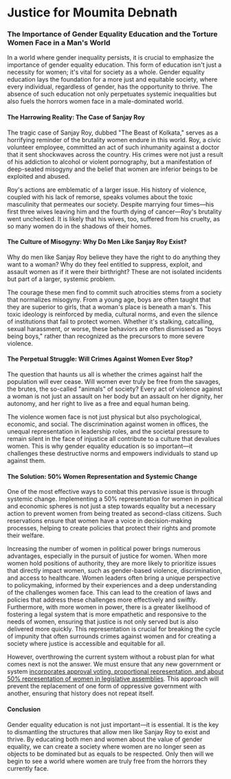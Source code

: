 # Justice for Moumita Debnath

### The Importance of Gender Equality Education and the Torture Women Face in a Man's World

In a world where gender inequality persists, it is crucial to emphasize the importance of gender equality education. This form of education isn't just a necessity for women; it's vital for society as a whole. Gender equality education lays the foundation for a more just and equitable society, where every individual, regardless of gender, has the opportunity to thrive. The absence of such education not only perpetuates systemic inequalities but also fuels the horrors women face in a male-dominated world.

#### The Harrowing Reality: The Case of Sanjay Roy

The tragic case of Sanjay Roy, dubbed "The Beast of Kolkata," serves as a horrifying reminder of the brutality women endure in this world. Roy, a civic volunteer employee, committed an act of such inhumanity against a doctor that it sent shockwaves across the country. His crimes were not just a result of his addiction to alcohol or violent pornography, but a manifestation of deep-seated misogyny and the belief that women are inferior beings to be exploited and abused.

Roy's actions are emblematic of a larger issue. His history of violence, coupled with his lack of remorse, speaks volumes about the toxic masculinity that permeates our society. Despite marrying four times—his first three wives leaving him and the fourth dying of cancer—Roy's brutality went unchecked. It is likely that his wives, too, suffered from his cruelty, as so many women do in the shadows of their homes.

#### The Culture of Misogyny: Why Do Men Like Sanjay Roy Exist?

Why do men like Sanjay Roy believe they have the right to do anything they want to a woman? Why do they feel entitled to suppress, exploit, and assault women as if it were their birthright? These are not isolated incidents but part of a larger, systemic problem.

The courage these men find to commit such atrocities stems from a society that normalizes misogyny. From a young age, boys are often taught that they are superior to girls, that a woman's place is beneath a man's. This toxic ideology is reinforced by media, cultural norms, and even the silence of institutions that fail to protect women. Whether it's stalking, catcalling, sexual harassment, or worse, these behaviors are often dismissed as "boys being boys," rather than recognized as the precursors to more severe violence.

#### The Perpetual Struggle: Will Crimes Against Women Ever Stop?

The question that haunts us all is whether the crimes against half the population will ever cease. Will women ever truly be free from the savages, the brutes, the so-called "animals" of society? Every act of violence against a woman is not just an assault on her body but an assault on her dignity, her autonomy, and her right to live as a free and equal human being.

The violence women face is not just physical but also psychological, economic, and social. The discrimination against women in offices, the unequal representation in leadership roles, and the societal pressure to remain silent in the face of injustice all contribute to a culture that devalues women. This is why gender equality education is so important—it challenges these destructive norms and empowers individuals to stand up against them.

#### The Solution: 50% Women Representation and Systemic Change

One of the most effective ways to combat this pervasive issue is through systemic change. Implementing a 50% representation for women in political and economic spheres is not just a step towards equality but a necessary action to prevent women from being treated as second-class citizens. Such reservations ensure that women have a voice in decision-making processes, helping to create policies that protect their rights and promote their welfare.

Increasing the number of women in political power brings numerous advantages, especially in the pursuit of justice for women. When more women hold positions of authority, they are more likely to prioritize issues that directly impact women, such as gender-based violence, discrimination, and access to healthcare. Women leaders often bring a unique perspective to policymaking, informed by their experiences and a deep understanding of the challenges women face. This can lead to the creation of laws and policies that address these challenges more effectively and swiftly. Furthermore, with more women in power, there is a greater likelihood of fostering a legal system that is more empathetic and responsive to the needs of women, ensuring that justice is not only served but is also delivered more quickly. This representation is crucial for breaking the cycle of impunity that often surrounds crimes against women and for creating a society where justice is accessible and equitable for all.

However, overthrowing the current system without a robust plan for what comes next is not the answer. We must ensure that any new government or system [incorporates approval voting, proportional representation, and about 50% representation of women in legislative assemblies](https://iambrainstorming.github.io/chapters/do-we-need-a-supreme-leader-how-can-we-share-power-between-parties.html). This approach will prevent the replacement of one form of oppressive government with another, ensuring that history does not repeat itself.

#### Conclusion

Gender equality education is not just important—it is essential. It is the key to dismantling the structures that allow men like Sanjay Roy to exist and thrive. By educating both men and women about the value of gender equality, we can create a society where women are no longer seen as objects to be dominated but as equals to be respected. Only then will we begin to see a world where women are truly free from the horrors they currently face.

